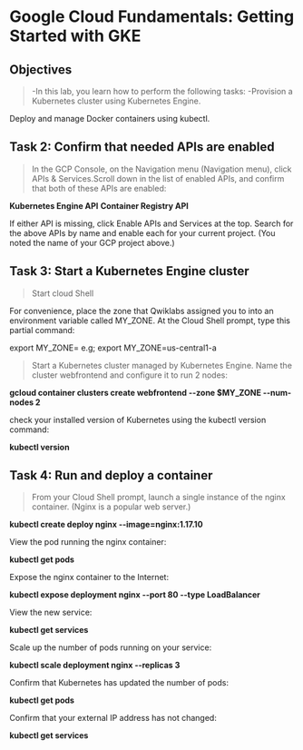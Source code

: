 # Google Cloud Fundamentals: Getting Started with GKE

## Objectives

> -In this lab, you learn how to perform the following tasks:
>-Provision a Kubernetes cluster using Kubernetes Engine.

Deploy and manage Docker containers using kubectl.
## Task 2: Confirm that needed APIs are enabled
>In the GCP Console, on the Navigation menu (Navigation menu), click 
APIs & Services.Scroll down in the list of enabled APIs, and confirm
 that both of these APIs are enabled:

**Kubernetes Engine API**
**Container Registry API**

If either API is missing, click Enable APIs and Services at the top. 
Search for the above APIs by name and enable each for your current 
project. (You noted the name of your GCP project above.)

## Task 3: Start a Kubernetes Engine cluster
>Start cloud Shell

For convenience, place the zone that Qwiklabs assigned you to into an environment variable called MY_ZONE. At the Cloud Shell prompt, type this partial command:

export MY_ZONE=
e.g; 
export MY_ZONE=us-central1-a

>Start a Kubernetes cluster managed by Kubernetes Engine. 
Name the cluster webfrontend and configure it to run 2 nodes:

**gcloud container clusters create webfrontend --zone $MY_ZONE --num-nodes 2**

check your installed version of Kubernetes using the kubectl version command:

**kubectl version**

## Task 4: Run and deploy a container
>From your Cloud Shell prompt, launch a single instance of the nginx container. (Nginx is a popular web server.)

**kubectl create deploy nginx --image=nginx:1.17.10**

View the pod running the nginx container:

**kubectl get pods**

Expose the nginx container to the Internet:

**kubectl expose deployment nginx --port 80 --type LoadBalancer**

View the new service:

**kubectl get services**

Scale up the number of pods running on your service:

**kubectl scale deployment nginx --replicas 3**

Confirm that Kubernetes has updated the number of pods:

**kubectl get pods**

Confirm that your external IP address has not changed:

**kubectl get services**
